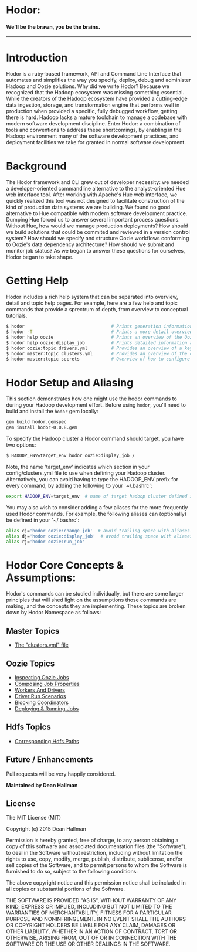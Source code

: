 
# Hodor:
#### __We'll be the brawn, you be the brains.__
***

Introduction
===============
Hodor is a ruby-based framework, API and Command Line Interface that automates and simplifies the way you specify, deploy, debug and administer Hadoop and Oozie solutions. Why did we write Hodor? Because we recognized that the Hadoop ecosystem was missing something essential. While the creators of the Hadoop ecosystem have provided a cutting-edge data ingestion, storage, and transformation engine that performs well in production when provided a specific, fully debugged workflow, getting there is hard. Hadoop lacks a mature toolchain to manage a codebase with modern software development discipline. Enter Hodor: a combination of tools and conventions to address these shortcomings, by enabling in the Hadoop environment many of the software development practices, and deployment facilities we take for granted in normal software development.

Background
===============
The Hodor framework and CLI grew out of developer necessity: we needed a developer-oriented commandline alternative to the analyst-oriented Hue web interface tool. After working with Apache's Hue web interface, we quickly realized this tool was not designed to facilitate construction of the kind of production data systems we are building. We found no good alternative to Hue compatible with modern software development practice. Dumping Hue forced us to answer several important process questions. Without Hue, how would we manage production deployments? How should we build solutions that could be commited and reviewed in a version control system? How should we specify and structure Oozie workflows conforming to Oozie's data dependency architecture? How should we submit and monitor job status? As we began to answer these questions for ourselves, Hodor began to take shape.

Getting Help
============
Hodor includes a rich help system that can be separated into overview, detail and topic help pages. For example, here are a few help and topic commands that provide a sprectrum of depth, from overview to conceptual tutorials.

```bash
$ hodor                                 # Prints generation information about Hodor
$ hodor -T                              # Prints a more detail overview of Hodor's namespaces and commands
$ hodor help oozie                      # Prints an overview of the Oozie namespace, its purpose and commands
$ hodor help oozie:display_job          # Prints detailed information about the display_job command, arguments and options
$ hodor oozie:topic drivers.yml         # Provides an overview of a key concept (drivers.yml) utilized by the namespace
$ hodor master:topic clusters.yml       # Provides an overview of the clusters.yml file and its central role in Hodor
$ hodor master:topic secrets            # Overview of how to configure environment to manage and store sensitive information safely
```

Hodor Setup and Aliasing
===========================

This section demonstrates how one might use the hodor commands to during your Hadoop development effort. Before using `hodor`, you'll need to build and install the `hodor` gem locally:

```bash
gem build hodor.gemspec
gem install hodor-0.0.8.gem
```

To specify the Hadoop cluster a Hodor command should target, you have two options:

```bash
$ HADOOP_ENV=target_env hodor oozie:display_job /
```

Note, the name 'target_env' indicates which section in your config/clusters.yml file to use when defining your Hadoop cluster. Alternatively, you can avoid having to type the HADOOP_ENV prefix for every command, by adding the following to your `~/.bashrc':

```bash
export HADOOP_ENV=target_env  # name of target hadoop cluster defined in config/clusters.yml
```

You may also wish to consider adding a few aliases for the more frequently used Hodor commands. For example, the following
aliases can (optionally) be defined in your '~/.bashrc':

```bash
alias cj='hodor oozie:change_job'  # avoid trailing space with aliases. Can cause parse problems with zsh
alias dj='hodor oozie:display_job'  # avoid trailing space with aliases. Can cause parse problems with zsh
alias rj='hodor oozie:run_job'
```

Hodor Core Concepts & Assumptions:
==================================
Hodor's commands can be studied individually, but there are some larger principles that will shed light on
the assumptions those commands are making, and the concepts they are implementing. These topics are broken
down by Hodor Namespace as follows:

Master Topics
-------------
 * [The "clusters.yml" file](topics/master/clusters.yml.txt)

Oozie Topics
------------
 * [Inspecting Oozie Jobs](topics/oozie/inspecting_jobs.txt)
 * [Composing Job Properties](topics/oozie/composing_job_properties.txt)
 * [Workers And Drivers](topics/oozie/workers_and_drivers.txt)
 * [Driver Run Scenarios](topics/oozie/driver_scenarios.txt)
 * [Blocking Coordinators](topics/oozie/blocking_coordinators.txt)
 * [Deploying & Running Jobs](topics/oozie/jobs.yml.txt)

Hdfs Topics
-----------
 * [Corresponding Hdfs Paths](topics/hdfs/corresponding_paths.txt)

## Future / Enhancements

Pull requests will be very happily considered.

__Maintained by Dean Hallman__

## License

The MIT License (MIT)

Copyright (c) 2015 Dean Hallman

Permission is hereby granted, free of charge, to any person obtaining a copy
of this software and associated documentation files (the "Software"), to deal
in the Software without restriction, including without limitation the rights
to use, copy, modify, merge, publish, distribute, sublicense, and/or sell
copies of the Software, and to permit persons to whom the Software is
furnished to do so, subject to the following conditions:

The above copyright notice and this permission notice shall be included in
all copies or substantial portions of the Software.

THE SOFTWARE IS PROVIDED "AS IS", WITHOUT WARRANTY OF ANY KIND, EXPRESS OR
IMPLIED, INCLUDING BUT NOT LIMITED TO THE WARRANTIES OF MERCHANTABILITY,
FITNESS FOR A PARTICULAR PURPOSE AND NONINFRINGEMENT. IN NO EVENT SHALL THE
AUTHORS OR COPYRIGHT HOLDERS BE LIABLE FOR ANY CLAIM, DAMAGES OR OTHER
LIABILITY, WHETHER IN AN ACTION OF CONTRACT, TORT OR OTHERWISE, ARISING FROM,
OUT OF OR IN CONNECTION WITH THE SOFTWARE OR THE USE OR OTHER DEALINGS IN
THE SOFTWARE.
